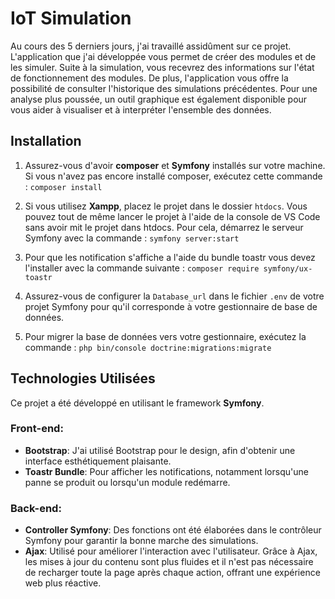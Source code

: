 # IoT Simulation

Au cours des 5 derniers jours, j'ai travaillé assidûment sur ce projet. L'application que j'ai développée vous permet de créer des modules et de les simuler. Suite à la simulation, vous recevrez des informations sur l'état de fonctionnement des modules. De plus, l'application vous offre la possibilité de consulter l'historique des simulations précédentes. Pour une analyse plus poussée, un outil graphique est également disponible pour vous aider à visualiser et à interpréter l'ensemble des données.

## Installation

1. Assurez-vous d'avoir **composer** et **Symfony** installés sur votre machine. Si vous n'avez pas encore installé composer, exécutez cette commande : `composer install`

2. Si vous utilisez **Xampp**, placez le projet dans le dossier `htdocs`. Vous pouvez tout de même lancer le projet à l'aide de la console de VS Code sans avoir mit le projet dans htdocs. Pour cela, démarrez le serveur Symfony avec la commande : `symfony server:start`

3. Pour que les notification s'affiche a l'aide du bundle toastr vous devez l'installer avec la commande suivante : `composer require symfony/ux-toastr`


5. Assurez-vous de configurer la `Database_url` dans le fichier `.env` de votre projet Symfony pour qu'il corresponde à votre gestionnaire de base de données.

6. Pour migrer la base de données vers votre gestionnaire, exécutez la commande : `php bin/console doctrine:migrations:migrate`


## Technologies Utilisées

Ce projet a été développé en utilisant le framework **Symfony**. 

### Front-end:
- **Bootstrap**: J'ai utilisé Bootstrap pour le design, afin d'obtenir une interface esthétiquement plaisante.
- **Toastr Bundle**: Pour afficher les notifications, notamment lorsqu'une panne se produit ou lorsqu'un module redémarre.

### Back-end:
- **Controller Symfony**: Des fonctions ont été élaborées dans le contrôleur Symfony pour garantir la bonne marche des simulations.
- **Ajax**: Utilisé pour améliorer l'interaction avec l'utilisateur. Grâce à Ajax, les mises à jour du contenu sont plus fluides et il n'est pas nécessaire de recharger toute la page après chaque action, offrant une expérience web plus réactive.



